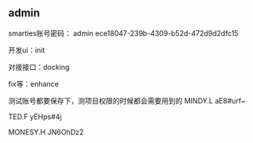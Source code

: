 ## admin



smarties账号密码：
admin
ece18047-239b-4309-b52d-472d9d2dfc15



开发ui：init

对接接口：docking

fix等：enhance





测试账号都要保存下，测项目权限的时候都会需要用到的
MINDY.L
aE8#urf~

TED.F
yEHps#4j

MONESY.H 
JN6OhDz2

